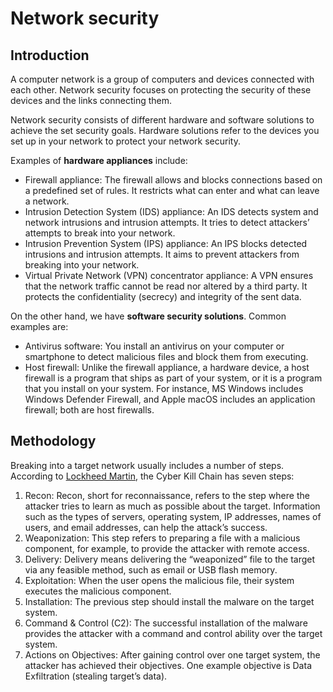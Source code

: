 # Network security

## Introduction

A computer network is a group of computers and devices connected with each other. Network security focuses on protecting the security of these devices and the links connecting them.

Network security consists of different hardware and software solutions to achieve the set security goals. Hardware solutions refer to the devices you set up in your network to protect your network security.

Examples of **hardware appliances** include:

- Firewall appliance: The firewall allows and blocks connections based on a predefined set of rules. It restricts what can enter and what can leave a network.
- Intrusion Detection System (IDS) appliance: An IDS detects system and network intrusions and intrusion attempts. It tries to detect attackers’ attempts to break into your network.
- Intrusion Prevention System (IPS) appliance: An IPS blocks detected intrusions and intrusion attempts. It aims to prevent attackers from breaking into your network.
- Virtual Private Network (VPN) concentrator appliance: A VPN ensures that the network traffic cannot be read nor altered by a third party. It protects the confidentiality (secrecy) and integrity of the sent data.

On the other hand, we have **software security solutions**. Common examples are:

- Antivirus software: You install an antivirus on your computer or smartphone to detect malicious files and block them from executing.
- Host firewall: Unlike the firewall appliance, a hardware device, a host firewall is a program that ships as part of your system, or it is a program that you install on your system. For instance, MS Windows includes Windows Defender Firewall, and Apple macOS includes an application firewall; both are host firewalls.

## Methodology

Breaking into a target network usually includes a number of steps. According to [Lockheed Martin](https://www.lockheedmartin.com/en-us/capabilities/cyber/cyber-kill-chain.html), the Cyber Kill Chain has seven steps:

1. Recon: Recon, short for reconnaissance, refers to the step where the attacker tries to learn as much as possible about the target. Information such as the types of servers, operating system, IP addresses, names of users, and email addresses, can help the attack’s success.
2. Weaponization: This step refers to preparing a file with a malicious component, for example, to provide the attacker with remote access.
3. Delivery: Delivery means delivering the “weaponized” file to the target via any feasible method, such as email or USB flash memory.
4. Exploitation: When the user opens the malicious file, their system executes the malicious component.
5. Installation: The previous step should install the malware on the target system.
6. Command & Control (C2): The successful installation of the malware provides the attacker with a command and control ability over the target system.
7. Actions on Objectives: After gaining control over one target system, the attacker has achieved their objectives. One example objective is Data Exfiltration (stealing target’s data).
